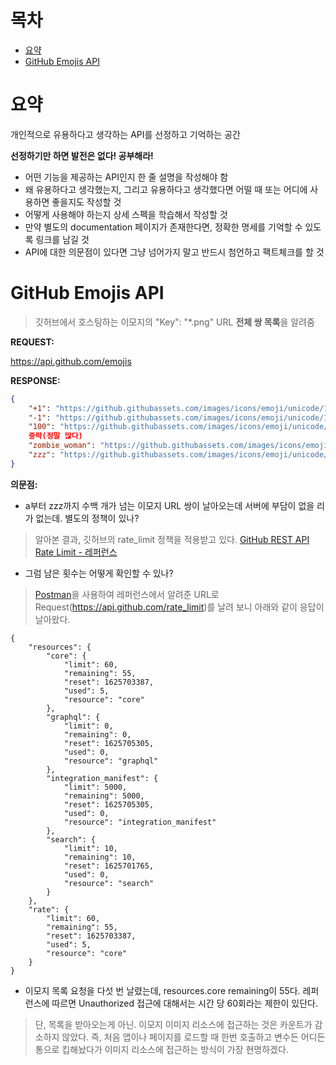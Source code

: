 # 목차

  - [요약](#요약)
  - [GitHub Emojis API](#GitHub-Emojis-API)

# 요약

개인적으로 유용하다고 생각하는 API를 선정하고 기억하는 공간

**선정하기만 하면 발전은 없다! 공부해라!**

 - 어떤 기능을 제공하는 API인지 한 줄 설명을 작성해야 함
 - 왜 유용하다고 생각했는지, 그리고 유용하다고 생각했다면 어떨 때 또는 어디에 사용하면 좋을지도 작성할 것
 - 어떻게 사용해야 하는지 상세 스펙을 학습해서 작성할 것
 - 만약 별도의 documentation 페이지가 존재한다면, 정확한 명세를 기억할 수 있도록 링크를 남길 것
 - API에 대한 의문점이 있다면 그냥 넘어가지 말고 반드시 첨언하고 팩트체크를 할 것


# GitHub Emojis API
> 깃허브에서 호스팅하는 이모지의 "Key": "\*.png" URL **전체 쌍 목록**을 알려줌

**REQUEST:**

https://api.github.com/emojis

**RESPONSE:**
```json
{
    "+1": "https://github.githubassets.com/images/icons/emoji/unicode/1f44d.png?v8",
    "-1": "https://github.githubassets.com/images/icons/emoji/unicode/1f44e.png?v8",
    "100": "https://github.githubassets.com/images/icons/emoji/unicode/1f4af.png?v8",
    중략(정말 많다)
    "zombie_woman": "https://github.githubassets.com/images/icons/emoji/unicode/1f9df-2640.png?v8",
    "zzz": "https://github.githubassets.com/images/icons/emoji/unicode/1f4a4.png?v8"
}
```

**의문점:**
 - a부터 zzz까지 수백 개가 넘는 이모지 URL 쌍이 날아오는데 서버에 부담이 없을 리가 없는데. 별도의 정책이 있나?
 > 알아본 결과, 깃허브의 rate_limit 정책을 적용받고 있다. [GitHub REST API Rate Limit - 레퍼런스](https://docs.github.com/en/rest/overview/resources-in-the-rest-api#rate-limiting)
 - 그럼 남은 횟수는 어떻게 확인할 수 있나?
 > [Postman](https://www.postman.com/)을 사용하여 레퍼런스에서 알려준 URL로 Request(https://api.github.com/rate_limit)를 날려 보니 아래와 같이 응답이 날아왔다.
```
{
    "resources": {
        "core": {
            "limit": 60,
            "remaining": 55,
            "reset": 1625703387,
            "used": 5,
            "resource": "core"
        },
        "graphql": {
            "limit": 0,
            "remaining": 0,
            "reset": 1625705305,
            "used": 0,
            "resource": "graphql"
        },
        "integration_manifest": {
            "limit": 5000,
            "remaining": 5000,
            "reset": 1625705305,
            "used": 0,
            "resource": "integration_manifest"
        },
        "search": {
            "limit": 10,
            "remaining": 10,
            "reset": 1625701765,
            "used": 0,
            "resource": "search"
        }
    },
    "rate": {
        "limit": 60,
        "remaining": 55,
        "reset": 1625703387,
        "used": 5,
        "resource": "core"
    }
}
```
 - 이모지 목록 요청을 다섯 번 날렸는데, resources.core remaining이 55다. 레퍼런스에 따르면 Unauthorized 접근에 대해서는 시간 당 60회라는 제한이 있단다.
 > 단, 목록을 받아오는게 아닌. 이모지 이미지 리소스에 접근하는 것은 카운트가 감소하지 않았다. 즉, 처음 앱이나 페이지를 로드할 때 한번 호출하고 변수든 어디든 통으로 킵해놨다가 이미지 리소스에 접근하는 방식이 가장 현명하겠다.
